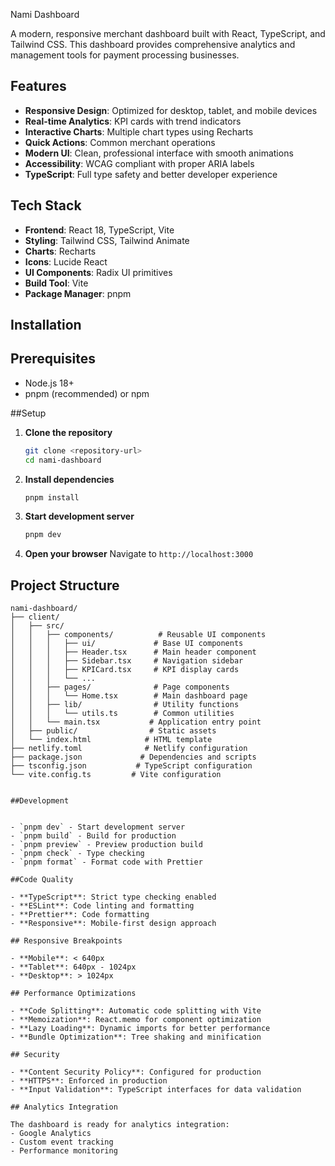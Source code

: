 Nami Dashboard

A modern, responsive merchant dashboard built with React, TypeScript, and Tailwind CSS. This dashboard provides comprehensive analytics and management tools for payment processing businesses.

## Features

- **Responsive Design**: Optimized for desktop, tablet, and mobile devices
- **Real-time Analytics**: KPI cards with trend indicators
- **Interactive Charts**: Multiple chart types using Recharts
- **Quick Actions**: Common merchant operations
- **Modern UI**: Clean, professional interface with smooth animations
- **Accessibility**: WCAG compliant with proper ARIA labels
- **TypeScript**: Full type safety and better developer experience

## Tech Stack

- **Frontend**: React 18, TypeScript, Vite
- **Styling**: Tailwind CSS, Tailwind Animate
- **Charts**: Recharts
- **Icons**: Lucide React
- **UI Components**: Radix UI primitives
- **Build Tool**: Vite
- **Package Manager**: pnpm

## Installation

## Prerequisites

- Node.js 18+ 
- pnpm (recommended) or npm

##Setup

1. **Clone the repository**
   ```bash
   git clone <repository-url>
   cd nami-dashboard
   ```

2. **Install dependencies**
   ```bash
   pnpm install
   ```

3. **Start development server**
   ```bash
   pnpm dev
   ```

4. **Open your browser**
   Navigate to `http://localhost:3000`


##  Project Structure

```
nami-dashboard/
├── client/
│   ├── src/
│   │   ├── components/          # Reusable UI components
│   │   │   ├── ui/             # Base UI components
│   │   │   ├── Header.tsx      # Main header component
│   │   │   ├── Sidebar.tsx     # Navigation sidebar
│   │   │   ├── KPICard.tsx     # KPI display cards
│   │   │   └── ...
│   │   ├── pages/              # Page components
│   │   │   └── Home.tsx        # Main dashboard page
│   │   ├── lib/                # Utility functions
│   │   │   └── utils.ts        # Common utilities
│   │   └── main.tsx           # Application entry point
│   ├── public/                # Static assets
│   └── index.html            # HTML template
├── netlify.toml              # Netlify configuration
├── package.json             # Dependencies and scripts
├── tsconfig.json           # TypeScript configuration
└── vite.config.ts         # Vite configuration


##Development


- `pnpm dev` - Start development server
- `pnpm build` - Build for production
- `pnpm preview` - Preview production build
- `pnpm check` - Type checking
- `pnpm format` - Format code with Prettier

##Code Quality

- **TypeScript**: Strict type checking enabled
- **ESLint**: Code linting and formatting
- **Prettier**: Code formatting
- **Responsive**: Mobile-first design approach

## Responsive Breakpoints

- **Mobile**: < 640px
- **Tablet**: 640px - 1024px
- **Desktop**: > 1024px

## Performance Optimizations

- **Code Splitting**: Automatic code splitting with Vite
- **Memoization**: React.memo for component optimization
- **Lazy Loading**: Dynamic imports for better performance
- **Bundle Optimization**: Tree shaking and minification

## Security

- **Content Security Policy**: Configured for production
- **HTTPS**: Enforced in production
- **Input Validation**: TypeScript interfaces for data validation

## Analytics Integration

The dashboard is ready for analytics integration:
- Google Analytics
- Custom event tracking
- Performance monitoring